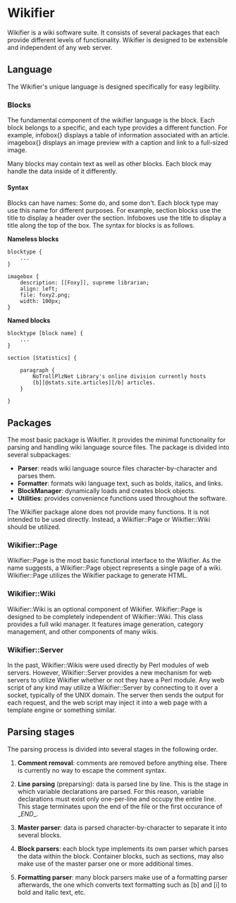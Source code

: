 # Wikifier

Wikifier is a wiki software suite. It consists of several packages that each provide
different levels of functionality. Wikifier is designed to be extensible and independent
of any web server.

## Language

The Wikifier's unique language is designed specifically for easy legibility.

### Blocks

The fundamental component of the wikifier language is the block. Each block belongs to a
specific, and each type provides a different function. For example, infobox{} displays a
table of information associated with an article. imagebox{} displays an image preview with
a caption and link to a full-sized image.
  
Many blocks may contain text as well as other blocks. Each block may handle the data
inside of it differently.

#### Syntax

Blocks can have names: Some do, and some don't. Each block type may use this name for
different purposes. For example, section blocks use the title to display a header over
the section. Infoboxes use the title to display a title along the top of the box. The
syntax for blocks is as follows.
  

**Nameless blocks**

```
blocktype {
    ...
}
```

```
imagebox {
    description: [[Foxy]], supreme librarian;
    align: left;
    file: foxy2.png;
    width: 100px;
}
```

**Named blocks**

```
blocktype [block name] {
    ...
}
```

```
section [Statistics] {

    paragraph {
        NoTrollPlzNet Library's online division currently hosts
        [b][@stats.site.articles][/b] articles.
    }

}
```

## Packages

The most basic package is Wikifier. It provides the minimal functionality for parsing
and handling wiki language source files. The package is divided into several subpackages:

* __Parser__: reads wiki language source files character-by-character and parses them.
* __Formatter__: formats wiki language text, such as bolds, italics, and links.
* __BlockManager__: dynamically loads and creates block objects.
* __Utilities__: provides convenience functions used throughout the software.

The Wikifier package alone does not provide many functions. It is not intended to be used
directly. Instead, a Wikifier::Page or Wikifier::Wiki should be utilized.

### Wikifier::Page

Wikifier::Page is the most basic functional interface to the Wikifier. As the name
suggests, a Wikifier::Page object represents a single page of a wiki. Wikifier::Page
utilizes the Wikifier package to generate HTML.

### Wikifier::Wiki

Wikifier::Wiki is an optional component of Wikifier. Wikifier::Page is designed to be
completely independent of Wikifier::Wiki. This class provides a full wiki manager. It
features image generation, category management, and other components of many wikis.

### Wikifier::Server

In the past, Wikifier::Wikis were used directly by Perl modules of web servers. However,
Wikifier::Server provides a new mechanism for web servers to utilize Wikifier whether
or not they have a Perl module. Any web script of any kind may utilize a Wikifier::Server
by connecting to it over a socket, typically of the UNIX domain. The server then sends
the output for each request, and the web script may inject it into a web page with a
template engine or something similar.

## Parsing stages

The parsing process is divided into several stages in the following order.

1. __Comment removal__: comments are removed before anything else. There is currently no
way to escape the comment syntax.

2. __Line parsing__ (preparsing): data is parsed line by line. This is the stage in which
variable declarations are parsed. For this reason, variable declarations must exist only
one-per-line and occupy the entire line. This stage terminates upon the end of the file or
the first occurance of \__END__.

3. __Master parser__: data is parsed character-by-character to separate it into several
blocks.

4. __Block parsers__: each block type implements its own parser which parses the data
within the block. Container blocks, such as sections, may also make use of the master
parser one or more additional times.

5. __Formatting parser__: many block parsers make use of a formatting parser afterwards,
the one which converts text formatting such as [b] and [i] to bold and italic text, etc.